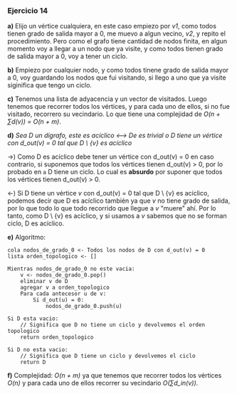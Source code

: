 ### Ejercicio 14

**a)** Elijo un vértice cualquiera, en este caso empiezo por _v1_, como todos tienen grado de salida mayor a 0, me muevo a algun vecino, _v2_, y repito el procedimiento. Pero como el grafo tiene cantidad de nodos finita, en algun momento voy a llegar a un nodo que ya visite, y como todos tienen grado de salida mayor a 0, voy a tener un ciclo.

**b)** Empiezo por cualquier nodo, y como todos tinene grado de salida mayor a 0, voy guardando los nodos que fui visitando, si llego a uno que ya visite siginifica que tengo un ciclo.

**c)** Tenemos una lista de adyacencia y un vector de visitados. Luego tenemos que recorrer todos los vértices, y para cada uno de ellos, si no fue visitado, recorrero su vecindario. Lo que tiene una complejidad de _O(n + ∑d(v)) = O(n + m)_.

**d)** _Sea D un digrafo, este es acíclico <--> De es trivial o D tiene un vértice con d_out(v) = 0 tal que D \ {v} es acíclico_

->) Como D es acíclico debe tener un vértice con d_out(v) = 0 en caso contrario, si suponemos que todos los vértices tienen d_out(v) > 0, por lo probado en `a` D tiene un ciclo. Lo cual es **absurdo** por suponer que todos los vértices tienen d_out(v) > 0.

<-) Si D tiene un vértice _v_ con d_out(v) = 0 tal que D \ {v} es acíclico, podemos decir que D es acíclico también ya que _v_ no tiene grado de salida, por lo que todo lo que todo recorrido que llegue a _v_ "muere" ahí. Por lo tanto, como D \ {v} es acíclico, y si usamos a _v_ sabemos que no se forman ciclo, D es acíclico.

**e)** Algoritmo:

```
cola nodos_de_grado_0 <- Todos los nodos de D con d_out(v) = 0
lista orden_topologico <- []

Mientras nodos_de_grado_0 no este vacia:
    v <- nodos_de_grado_0.pop()
    eliminar v de D
    agregar v a orden_topologico
    Para cada antecesor u de v:
        Si d_out(u) = 0:
            nodos_de_grado_0.push(u)

Si D esta vacio:
    // Significa que D no tiene un ciclo y devolvemos el orden topologico
    return orden_topologico

Si D no esta vacio:
    // Significa que D tiene un ciclo y devolvemos el ciclo
    return D
```

**f)** Complejidad: _O(n + m)_ ya que tenemos que recorrer todos los vértices _O(n)_ y para cada uno de ellos recorrer su vecindario _O(∑d_in(v))_.